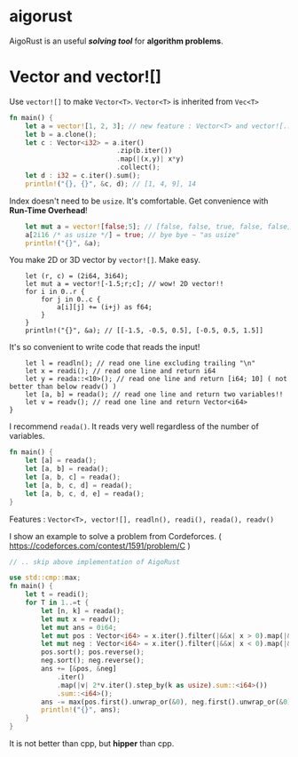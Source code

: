 # aigorust
AigoRust is an useful ***solving tool*** for **algorithm problems**.

# Vector<T> and vector![]

Use `vector![]` to make `Vector<T>`. `Vector<T>` is inherited from `Vec<T>`
```rust
fn main() {
    let a = vector![1, 2, 3]; // new feature : Vector<T> and vector![...]
    let b = a.clone();
    let c : Vector<i32> = a.iter()
                           .zip(b.iter())
                           .map(|(x,y)| x*y)
                           .collect();
    let d : i32 = c.iter().sum();
    println!("{}, {}", &c, d); // [1, 4, 9], 14
```
Index doesn't need to be `usize`. It's comfortable. Get convenience with **Run-Time Overhead**!
```rust
    let mut a = vector![false;5]; // [false, false, true, false, false]
    a[2i16 /* as usize */] = true; // bye bye ~ "as usize" 
    println!("{}", &a);
```
You make 2D or 3D vector by `vector![]`. Make easy.
```ruct
    let (r, c) = (2i64, 3i64);
    let mut a = vector![-1.5;r;c]; // wow! 2D vector!!
    for i in 0..r {
        for j in 0..c {
            a[i][j] += (i+j) as f64;
        }
    }
    println!("{}", &a); // [[-1.5, -0.5, 0.5], [-0.5, 0.5, 1.5]]
```
It's so convenient to write code that reads the input!
```ruct
    let l = readln(); // read one line excluding trailing "\n"
    let x = readi(); // read one line and return i64
    let y = reada::<10>(); // read one line and return [i64; 10] ( not better than below readv() )
    let [a, b] = reada(); // read one line and return two variables!!
    let v = readv(); // read one line and return Vector<i64>
}
```
I recommend `reada()`. It reads very well regardless of the number of variables.
```rust
fn main() {
    let [a] = reada();
    let [a, b] = reada();
    let [a, b, c] = reada();
    let [a, b, c, d] = reada();
    let [a, b, c, d, e] = reada();
}
```
Features : `Vector<T>, vector![], readln(), readi(), reada(), readv()`

I show an example to solve a problem from Cordeforces. ( https://codeforces.com/contest/1591/problem/C )
```rust
// .. skip above implementation of AigoRust

use std::cmp::max;
fn main() {
    let t = readi();
    for T in 1..=t {
        let [n, k] = reada();
        let mut x = readv();
        let mut ans = 0i64;
        let mut pos : Vector<i64> = x.iter().filter(|&&x| x > 0).map(|&x|  x).collect();
        let mut neg : Vector<i64> = x.iter().filter(|&&x| x < 0).map(|&x| -x).collect();
        pos.sort(); pos.reverse();
        neg.sort(); neg.reverse();
        ans += [&pos, &neg]
            .iter()
            .map(|v| 2*v.iter().step_by(k as usize).sum::<i64>())
            .sum::<i64>();
        ans -= max(pos.first().unwrap_or(&0), neg.first().unwrap_or(&0));
        println!("{}", ans);
    }
}
```
It is not better than cpp, but **hipper** than cpp.
